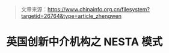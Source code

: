 > 文章来源：https://www.chinainfo.org.cn/filesystem?targetid=26764&type=article_zhengwen

# 英国创新中介机构之 **NESTA** 模式

